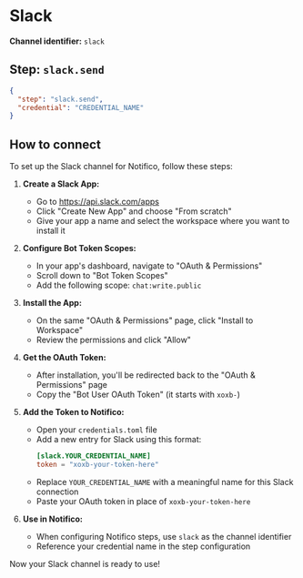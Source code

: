 # Slack

**Channel identifier:** `slack`

## Step: `slack.send`
```json
{
  "step": "slack.send",
  "credential": "CREDENTIAL_NAME"
}
```

## How to connect

To set up the Slack channel for Notifico, follow these steps:

1. **Create a Slack App:**
      - Go to https://api.slack.com/apps
      - Click "Create New App" and choose "From scratch"
      - Give your app a name and select the workspace where you want to install it

2. **Configure Bot Token Scopes:**
      - In your app's dashboard, navigate to "OAuth & Permissions"
      - Scroll down to "Bot Token Scopes"
      - Add the following scope: `chat:write.public`

3. **Install the App:**
      - On the same "OAuth & Permissions" page, click "Install to Workspace"
      - Review the permissions and click "Allow"

4. **Get the OAuth Token:**
      - After installation, you'll be redirected back to the "OAuth & Permissions" page
      - Copy the "Bot User OAuth Token" (it starts with `xoxb-`)

5. **Add the Token to Notifico:**
      - Open your `credentials.toml` file
      - Add a new entry for Slack using this format:
        ```toml
        [slack.YOUR_CREDENTIAL_NAME]
        token = "xoxb-your-token-here"
        ```
      - Replace `YOUR_CREDENTIAL_NAME` with a meaningful name for this Slack connection
      - Paste your OAuth token in place of `xoxb-your-token-here`

6. **Use in Notifico:**
      - When configuring Notifico steps, use `slack` as the channel identifier
      - Reference your credential name in the step configuration

Now your Slack channel is ready to use!
